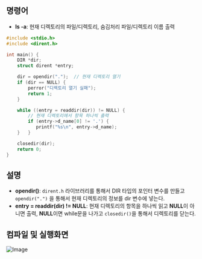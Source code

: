 ## 명령어
- **ls -a**: 현재 디렉토리의 파일/디렉토리, 숨김처리 파일/디렉토리 이름 출력
```c
#include <stdio.h>
#include <dirent.h>

int main() {
    DIR *dir;
    struct dirent *entry;

    dir = opendir(".");  // 현재 디렉토리 열기
    if (dir == NULL) {
        perror("디렉토리 열기 실패");
        return 1;
    }

    while ((entry = readdir(dir)) != NULL) {
        // 현재 디렉토리에서 항목 하나씩 출력
        if (entry->d_name[0] != '.') {
           printf("%s\n", entry->d_name);
    }   }

    closedir(dir);
    return 0;
}
```
## 설명
- **opendir()**: ``dirent.h`` 라이브러리를 통해서 DIR 타입의 포인터 변수를 만들고 ``opendir(".")`` 을 통해서 현재 디렉토리의 정보를 dir 변수에 넣는다.
- **entry = readdir(dir) != NULL**: 현재 디렉토리의 항목을 하나씩 읽고 **NULL**이 아니면 출력, **NULL**이면 while문을 나가고 ``closedir()``을 통해서 디렉토리를 닫는다.

## 컴파일 및 실행화면

![Image](https://github.com/user-attachments/assets/4204470f-d3bd-4cb9-9ad8-b0e96287949a)